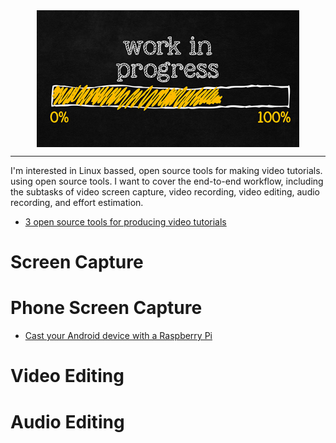 <!--
Maintainer:   jeffskinnerbox@yahoo.com / www.jeffskinnerbox.me
Version:      0.0.0
-->


<div align="center">
<img src="https://raw.githubusercontent.com/jeffskinnerbox/blog/main/content/images/banners-bkgrds/work-in-progress.jpg" title="These materials require additional work and are not ready for general use." align="center" width=420px height=219px>
</div>


-----




I'm interested in Linux bassed, open source tools for making video tutorials.
using open source tools.
I want to cover the end-to-end workflow,
including the subtasks of video screen capture, video recording, video editing, audio recording, and effort estimation.

* [3 open source tools for producing video tutorials](https://opensource.com/article/21/3/video-open-source-tools)

# Screen Capture

# Phone Screen Capture

* [Cast your Android device with a Raspberry Pi](https://opensource.com/article/21/3/android-raspberry-pi)

# Video Editing

# Audio Editing
